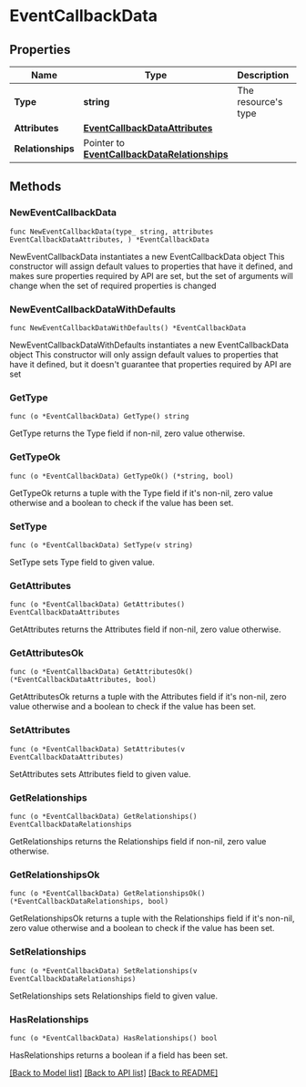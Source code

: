 # EventCallbackData

## Properties

Name | Type | Description | Notes
------------ | ------------- | ------------- | -------------
**Type** | **string** | The resource&#39;s type | [default to "event_callbacks"]
**Attributes** | [**EventCallbackDataAttributes**](EventCallbackDataAttributes.md) |  | 
**Relationships** | Pointer to [**EventCallbackDataRelationships**](EventCallbackDataRelationships.md) |  | [optional] 

## Methods

### NewEventCallbackData

`func NewEventCallbackData(type_ string, attributes EventCallbackDataAttributes, ) *EventCallbackData`

NewEventCallbackData instantiates a new EventCallbackData object
This constructor will assign default values to properties that have it defined,
and makes sure properties required by API are set, but the set of arguments
will change when the set of required properties is changed

### NewEventCallbackDataWithDefaults

`func NewEventCallbackDataWithDefaults() *EventCallbackData`

NewEventCallbackDataWithDefaults instantiates a new EventCallbackData object
This constructor will only assign default values to properties that have it defined,
but it doesn't guarantee that properties required by API are set

### GetType

`func (o *EventCallbackData) GetType() string`

GetType returns the Type field if non-nil, zero value otherwise.

### GetTypeOk

`func (o *EventCallbackData) GetTypeOk() (*string, bool)`

GetTypeOk returns a tuple with the Type field if it's non-nil, zero value otherwise
and a boolean to check if the value has been set.

### SetType

`func (o *EventCallbackData) SetType(v string)`

SetType sets Type field to given value.


### GetAttributes

`func (o *EventCallbackData) GetAttributes() EventCallbackDataAttributes`

GetAttributes returns the Attributes field if non-nil, zero value otherwise.

### GetAttributesOk

`func (o *EventCallbackData) GetAttributesOk() (*EventCallbackDataAttributes, bool)`

GetAttributesOk returns a tuple with the Attributes field if it's non-nil, zero value otherwise
and a boolean to check if the value has been set.

### SetAttributes

`func (o *EventCallbackData) SetAttributes(v EventCallbackDataAttributes)`

SetAttributes sets Attributes field to given value.


### GetRelationships

`func (o *EventCallbackData) GetRelationships() EventCallbackDataRelationships`

GetRelationships returns the Relationships field if non-nil, zero value otherwise.

### GetRelationshipsOk

`func (o *EventCallbackData) GetRelationshipsOk() (*EventCallbackDataRelationships, bool)`

GetRelationshipsOk returns a tuple with the Relationships field if it's non-nil, zero value otherwise
and a boolean to check if the value has been set.

### SetRelationships

`func (o *EventCallbackData) SetRelationships(v EventCallbackDataRelationships)`

SetRelationships sets Relationships field to given value.

### HasRelationships

`func (o *EventCallbackData) HasRelationships() bool`

HasRelationships returns a boolean if a field has been set.


[[Back to Model list]](../README.md#documentation-for-models) [[Back to API list]](../README.md#documentation-for-api-endpoints) [[Back to README]](../README.md)


